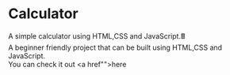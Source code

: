 # Calculator
A simple calculator using HTML,CSS and JavaScript.🖩 </br>
A beginner friendly project that can be built using HTML,CSS and JavaScript.</br>
You can check it out <a href"">here</a>
